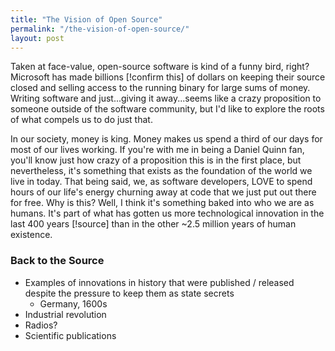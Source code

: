 ```yaml
---
title: "The Vision of Open Source"
permalink: "/the-vision-of-open-source/"
layout: post
---
```


Taken at face-value, open-source software is kind of a funny bird, right? Microsoft has made billions [!confirm this] of dollars on keeping their source closed and selling access to the running binary for large sums of money. Writing software and just...giving it away...seems like a crazy proposition to someone outside of the software community, but I'd like to explore the roots of what compels us to do just that.

In our society, money is king. Money makes us spend a third of our days for most of our lives working. If you're with me in being a Daniel Quinn fan, you'll know just how crazy of a proposition this is in the first place, but nevertheless, it's something that exists as the foundation of the world we live in today. That being said, we, as software developers, LOVE to spend hours of our life's energy churning away at code that we just put out there for free. Why is this? Well, I think it's something baked into who we are as humans. It's part of what has gotten us more technological innovation in the last 400 years [!source] than in the other ~2.5 million years of human existence.

### Back to the Source

- Examples of innovations in history that were published / released despite the pressure to keep them as state secrets
  - Germany, 1600s
- Industrial revolution
- Radios?
- Scientific publications

### 

<!--
Draw a connection between the spreading of things like the industrial revolution and christianity to the driver behind open-source software. Citing Daniel Quinn's Beyond Civilization, page 15.
-->
